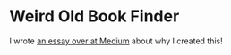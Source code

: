 # Weird Old Book Finder

I wrote [an essay over at Medium](https://clivethompson.medium.com/a-search-engine-that-finds-you-weird-old-books-3a74fbb5f3d4) about why I created this!


